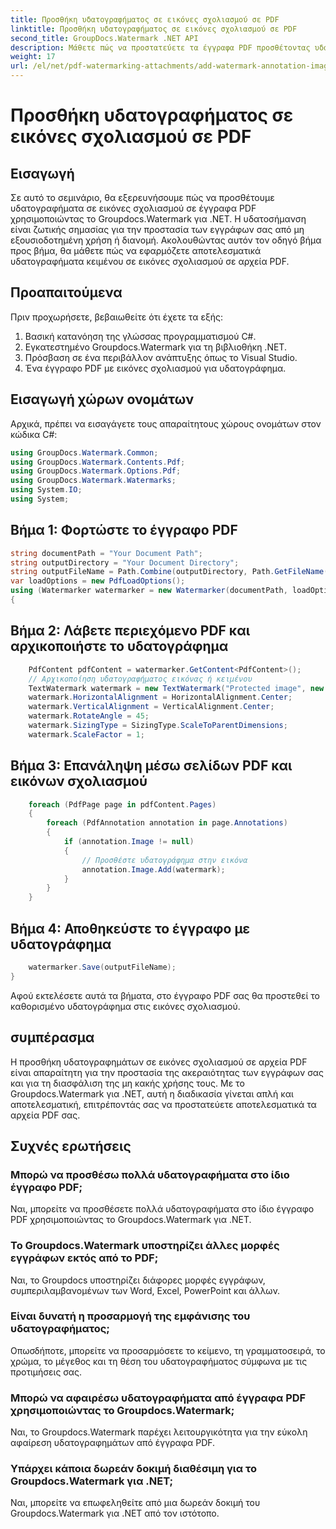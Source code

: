 ```yaml
---
title: Προσθήκη υδατογραφήματος σε εικόνες σχολιασμού σε PDF
linktitle: Προσθήκη υδατογραφήματος σε εικόνες σχολιασμού σε PDF
second_title: GroupDocs.Watermark .NET API
description: Μάθετε πώς να προστατεύετε τα έγγραφα PDF προσθέτοντας υδατογραφήματα σε εικόνες σχολιασμού χρησιμοποιώντας το Groupdocs.Watermark για .NET.
weight: 17
url: /el/net/pdf-watermarking-attachments/add-watermark-annotation-images-pdf/
---
```


# Προσθήκη υδατογραφήματος σε εικόνες σχολιασμού σε PDF

## Εισαγωγή
Σε αυτό το σεμινάριο, θα εξερευνήσουμε πώς να προσθέτουμε υδατογραφήματα σε εικόνες σχολιασμού σε έγγραφα PDF χρησιμοποιώντας το Groupdocs.Watermark για .NET. Η υδατοσήμανση είναι ζωτικής σημασίας για την προστασία των εγγράφων σας από μη εξουσιοδοτημένη χρήση ή διανομή. Ακολουθώντας αυτόν τον οδηγό βήμα προς βήμα, θα μάθετε πώς να εφαρμόζετε αποτελεσματικά υδατογραφήματα κειμένου σε εικόνες σχολιασμού σε αρχεία PDF.
## Προαπαιτούμενα
Πριν προχωρήσετε, βεβαιωθείτε ότι έχετε τα εξής:
1. Βασική κατανόηση της γλώσσας προγραμματισμού C#.
2. Εγκατεστημένο Groupdocs.Watermark για τη βιβλιοθήκη .NET.
3. Πρόσβαση σε ένα περιβάλλον ανάπτυξης όπως το Visual Studio.
4. Ένα έγγραφο PDF με εικόνες σχολιασμού για υδατογράφημα.

## Εισαγωγή χώρων ονομάτων
Αρχικά, πρέπει να εισαγάγετε τους απαραίτητους χώρους ονομάτων στον κώδικα C#:
```csharp
using GroupDocs.Watermark.Common;
using GroupDocs.Watermark.Contents.Pdf;
using GroupDocs.Watermark.Options.Pdf;
using GroupDocs.Watermark.Watermarks;
using System.IO;
using System;
```
## Βήμα 1: Φορτώστε το έγγραφο PDF
```csharp
string documentPath = "Your Document Path";
string outputDirectory = "Your Document Directory";
string outputFileName = Path.Combine(outputDirectory, Path.GetFileName(documentPath));
var loadOptions = new PdfLoadOptions();
using (Watermarker watermarker = new Watermarker(documentPath, loadOptions))
{
```
## Βήμα 2: Λάβετε περιεχόμενο PDF και αρχικοποιήστε το υδατογράφημα
```csharp
    PdfContent pdfContent = watermarker.GetContent<PdfContent>();
    // Αρχικοποίηση υδατογραφήματος εικόνας ή κειμένου
    TextWatermark watermark = new TextWatermark("Protected image", new Font("Arial", 8));
    watermark.HorizontalAlignment = HorizontalAlignment.Center;
    watermark.VerticalAlignment = VerticalAlignment.Center;
    watermark.RotateAngle = 45;
    watermark.SizingType = SizingType.ScaleToParentDimensions;
    watermark.ScaleFactor = 1;
```
## Βήμα 3: Επανάληψη μέσω σελίδων PDF και εικόνων σχολιασμού
```csharp
    foreach (PdfPage page in pdfContent.Pages)
    {
        foreach (PdfAnnotation annotation in page.Annotations)
        {
            if (annotation.Image != null)
            {
                // Προσθέστε υδατογράφημα στην εικόνα
                annotation.Image.Add(watermark);
            }
        }
    }
```
## Βήμα 4: Αποθηκεύστε το έγγραφο με υδατογράφημα
```csharp
    watermarker.Save(outputFileName);
}
```
Αφού εκτελέσετε αυτά τα βήματα, στο έγγραφο PDF σας θα προστεθεί το καθορισμένο υδατογράφημα στις εικόνες σχολιασμού.

## συμπέρασμα
Η προσθήκη υδατογραφημάτων σε εικόνες σχολιασμού σε αρχεία PDF είναι απαραίτητη για την προστασία της ακεραιότητας των εγγράφων σας και για τη διασφάλιση της μη κακής χρήσης τους. Με το Groupdocs.Watermark για .NET, αυτή η διαδικασία γίνεται απλή και αποτελεσματική, επιτρέποντάς σας να προστατεύετε αποτελεσματικά τα αρχεία PDF σας.
## Συχνές ερωτήσεις
### Μπορώ να προσθέσω πολλά υδατογραφήματα στο ίδιο έγγραφο PDF;
Ναι, μπορείτε να προσθέσετε πολλά υδατογραφήματα στο ίδιο έγγραφο PDF χρησιμοποιώντας το Groupdocs.Watermark για .NET.
### Το Groupdocs.Watermark υποστηρίζει άλλες μορφές εγγράφων εκτός από το PDF;
Ναι, το Groupdocs υποστηρίζει διάφορες μορφές εγγράφων, συμπεριλαμβανομένων των Word, Excel, PowerPoint και άλλων.
### Είναι δυνατή η προσαρμογή της εμφάνισης του υδατογραφήματος;
Οπωσδήποτε, μπορείτε να προσαρμόσετε το κείμενο, τη γραμματοσειρά, το χρώμα, το μέγεθος και τη θέση του υδατογραφήματος σύμφωνα με τις προτιμήσεις σας.
### Μπορώ να αφαιρέσω υδατογραφήματα από έγγραφα PDF χρησιμοποιώντας το Groupdocs.Watermark;
Ναι, το Groupdocs.Watermark παρέχει λειτουργικότητα για την εύκολη αφαίρεση υδατογραφημάτων από έγγραφα PDF.
### Υπάρχει κάποια δωρεάν δοκιμή διαθέσιμη για το Groupdocs.Watermark για .NET;
Ναι, μπορείτε να επωφεληθείτε από μια δωρεάν δοκιμή του Groupdocs.Watermark για .NET από τον ιστότοπο.